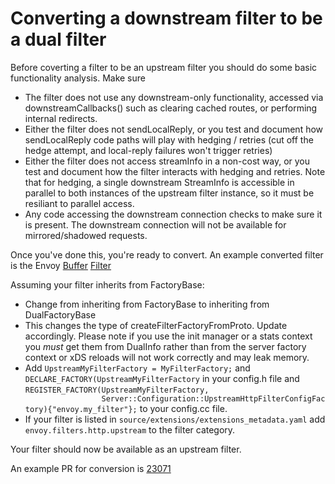 # Converting a downstream filter to be a dual filter

Before coverting a filter to be an upstream filter you should do some basic
functionality analysis. Make sure

  * The filter does not use any downstream-only functionality, accessed via
    downstreamCallbacks() such as clearing cached routes, or performing internal redirects.
  * Either the filter does not sendLocalReply, or you test and document how
    sendLocalReply code paths will play with hedging / retries (cut off the
    hedge attempt, and local-reply failures won't trigger retries)
  * Either the filter does not access streamInfo in a non-cost way, or you test
    and document how the filter interacts with hedging and retries. Note that
    for hedging, a single downstream StreamInfo is accessible in parallel to
    both instances of the upstream filter instance, so it must be resiliant to
    parallel access.
  * Any code accessing the downstream connection checks to make sure it is
    present. The downstream connection will not be available for mirrored/shadowed requests.

Once you've done this, you're ready to convert. An example converted filter is the Envoy
[Buffer](https://github.com/envoyproxy/envoy/blob/main/source/extensions/filters/http/buffer/config.cc)
[Filter](https://github.com/envoyproxy/envoy/blob/main/source/extensions/filters/http/buffer/config.h)

Assuming your filter inherits from FactoryBase:

  * Change from inheriting from FactoryBase to inheriting from DualFactoryBase
  * This changes the type of createFilterFactoryFromProto.  Update accordingly.
    Please note if you use the init manager or a stats context you *must* get
    them from DualInfo rather than from the server factory context or xDS
    reloads will not work correctly and may leak memory.
  * Add ``UpstreamMyFilterFactory = MyFilterFactory;`` and
    ``DECLARE_FACTORY(UpstreamMyFilterFactory`` in your config.h file and
    ``REGISTER_FACTORY(UpstreamMyFilterFactory,
                     Server::Configuration::UpstreamHttpFilterConfigFactory){"envoy.my_filter"};`` to
    your config.cc file.
  * If your filter is listed in ``source/extensions/extensions_metadata.yaml``
    add ``envoy.filters.http.upstream`` to the filter category.

Your filter should now be available as an upstream filter.

An example PR for conversion is [23071](https://github.com/envoyproxy/envoy/pull/23071)
